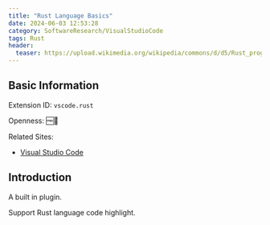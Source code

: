 ```yaml
---
title: "Rust Language Basics"
date: 2024-06-03 12:53:28
category: SoftwareResearch/VisualStudioCode
tags: Rust
header:
  teaser: https://upload.wikimedia.org/wikipedia/commons/d/d5/Rust_programming_language_black_logo.svg
---
```


## Basic Information

Extension ID: `vscode.rust`

Openness: 🆓📖

Related Sites:

* [Visual Studio Code](https://code.visualstudio.com/)

## Introduction

A built in plugin.

Support Rust language code highlight.
